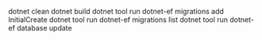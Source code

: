 dotnet clean
dotnet build
dotnet tool run dotnet-ef migrations add InitialCreate
dotnet tool run dotnet-ef migrations list
dotnet tool run dotnet-ef database update
